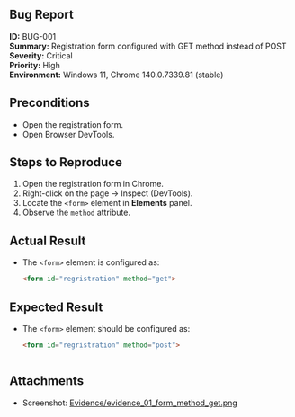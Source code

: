 ## Bug Report

**ID:** BUG-001  
**Summary:** Registration form configured with GET method instead of POST  
**Severity:** Critical  
**Priority:** High  
**Environment:** Windows 11, Chrome 140.0.7339.81 (stable)  



## Preconditions
- Open the registration form.
- Open Browser DevTools.



## Steps to Reproduce
1. Open the registration form in Chrome.
2. Right-click on the page → Inspect (DevTools).
3. Locate the `<form>` element in **Elements** panel.
4. Observe the `method` attribute.



## Actual Result
- The `<form>` element is configured as:
  ```html
  <form id="regristration" method="get">

## Expected Result
- The `<form>` element should be configured as:
  ```html
  <form id="regristration" method="post">



## Attachments 
- Screenshot: [Evidence/evidence_01_form_method_get.png](https://github.com/Roksolana-K/manual-qa-portfolio/blob/main/qa-mini-task-registration-form/04-Evidence/evidence_01_form_method_get.png)
  

  

